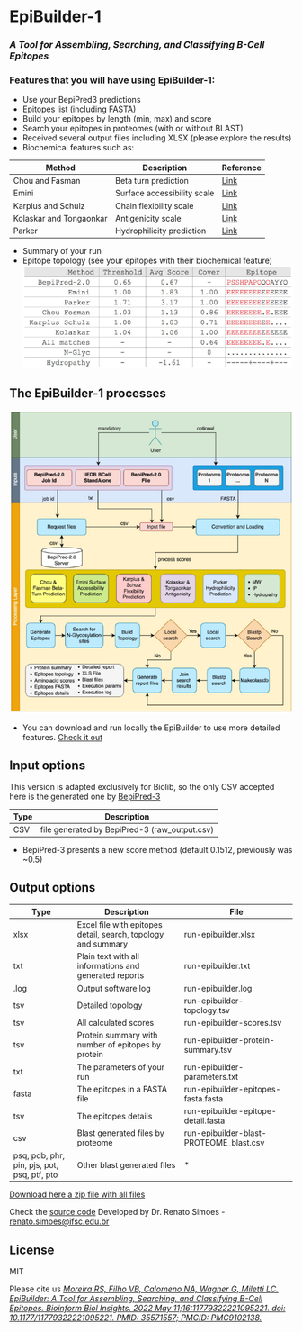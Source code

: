 # EpiBuilder-1
### _A Tool for Assembling, Searching, and Classifying B-Cell Epitopes_

### Features that you will have using EpiBuilder-1:
- Use your BepiPred3 predictions
- Epitopes list (including FASTA)
- Build your epitopes by length (min, max) and score
- Search your epitopes in proteomes (with or without BLAST)
- Received several output files including XLSX (please explore the results)
- Biochemical features such as: 

| Method | Description |  Reference |
| ------ | ------ |  ------ |
| Chou and Fasman | Beta turn prediction  | [Link](https://pubmed.ncbi.nlm.nih.gov/364941/) |
| Emini | Surface accessibility scale | [Link](https://pubmed.ncbi.nlm.nih.gov/2991600/) |
| Karplus and Schulz | Chain flexibility scale | [Link](https://link.springer.com/article/10.1007/BF01195768) |
| Kolaskar and Tongaonkar | Antigenicity scale | [Link](https://pubmed.ncbi.nlm.nih.gov/1702393/) |
| Parker | Hydrophilicity prediction | [Link](https://pubmed.ncbi.nlm.nih.gov/2430611/) |
- Summary of your run
- Epitope topology (see your epitopes with their biochemical feature)
![Epitope topology](epibuilder-topology.jpg)

## The EpiBuilder-1 processes
![The pipeline](epibuilder-pipeline.jpg)
* You can download and run locally the EpiBuilder to use more detailed features. [Check it out](https://sourceforge.net/projects/epibuilder/)

## Input options
This version is adapted exclusively for Biolib, so the only CSV accepted here is the generated one by [BepiPred-3](https://biolib.com/DTU/BepiPred-3/)

| Type | Description |
| ------ | ------ |
| CSV | file generated by BepiPred-3 (raw_output.csv)|

* BepiPred-3 presents a new score method (default 0.1512, previously was ~0.5)

## Output options
| Type | Description | File |
| ------ | ------ | ------ |
| xlsx | Excel file with epitopes detail, search, topology and summary | run-epibuilder.xlsx |
| txt | Plain text with all informations and generated reports | run-epibuilder.txt |
| .log | Output software log | run-epibuilder.log |
| tsv | Detailed topology | run-epibuilder-topology.tsv |
| tsv | All calculated scores | run-epibuilder-scores.tsv |
| tsv | Protein summary with number of epitopes by protein | run-epibuilder-protein-summary.tsv |
| txt | The parameters of your run | run-epibuilder-parameters.txt |
| fasta | The epitopes in a FASTA file | run-epibuilder-epitopes-fasta.fasta |
| tsv | The epitopes details | run-epibuilder-epitope-detail.fasta |
| csv | Blast generated files by proteome | run-epibuilder-blast-PROTEOME_blast.csv |
| psq, pdb, phr, pin, pjs, pot, psq, ptf, pto | Other blast generated files | * |
[Download here a zip file with all files](https://github.com/simoesrenato/bioinfo/blob/master/epibuilder/test/EpiBuilder-1-results-example.zip?raw=true)


Check the [source code](https://github.com/simoesrenato/bioinfo/tree/master/epibuilder) 
Developed by Dr. Renato Simoes - renato.simoes@ifsc.edu.br

## License

MIT

Please cite us
_[Moreira RS, Filho VB, Calomeno NA, Wagner G, Miletti LC. EpiBuilder: A Tool for Assembling, Searching, and Classifying B-Cell Epitopes. Bioinform Biol Insights. 2022 May 11;16:11779322221095221. doi: 10.1177/11779322221095221. PMID: 35571557; PMCID: PMC9102138.](https://pubmed.ncbi.nlm.nih.gov/35571557/)_

